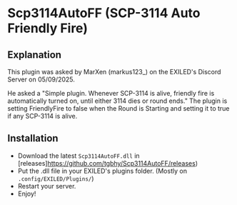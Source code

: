 ﻿# Scp3114AutoFF (SCP-3114 Auto Friendly Fire)
## Explanation
This plugin was asked by MarXen (markus123_) on the EXILED's Discord Server on 05/09/2025.

He asked a "Simple plugin. Whenever SCP-3114 is alive, friendly fire is automatically turned on, until either 3114 dies or round ends."
The plugin is setting FriendlyFire to false when the Round is Starting and setting it to true if any SCP-3114 is alive.

## Installation
- Download the latest `Scp3114AutoFF.dll` in [releases]https://github.com/tgbhy/Scp3114AutoFF/releases)
- Put the .dll file in your EXILED's plugins folder. (Mostly on `.config/EXILED/Plugins/`)
- Restart your server.
- Enjoy!